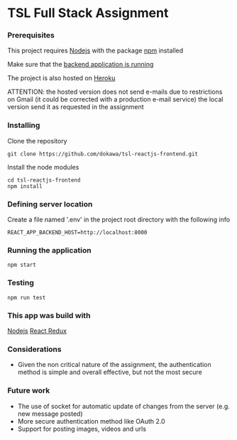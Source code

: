 # TSL Full Stack Assignment

### Prerequisites

This project requires [Nodejs](https://nodejs.org/en/) with the package [npm](https://github.com/npm/cli/releases/) installed

Make sure that the [backend application is running](https://github.com/dokawa/tsl-django-rest-backend)

The project is also hosted on [Heroku](https://tsl-react-frontend.herokuapp.com/)

ATTENTION: the hosted version does not send e-mails due to restrictions on Gmail (it could be corrected with a production e-mail service) the local version send it as requested in the assignment


### Installing

Clone the repository

```
git clone https://github.com/dokawa/tsl-reactjs-frontend.git
```


Install the node modules

```
cd tsl-reactjs-frontend
npm install
```

### Defining server location


Create a file named '.env' in the project root directory with the following info

```
REACT_APP_BACKEND_HOST=http://localhost:8000
```

### Running the application

```
npm start
```

### Testing

```
npm run test
```

### This app was build with

[Nodejs](https://nodejs.org/en/)
[React Redux](https://react-redux.js.org/)

### Considerations

* Given the non critical nature of the assignment, the authentication method
is simple and overall effective, but not the most secure

### Future work

* The use of socket for automatic update of changes from the server (e.g. new message posted)
* More secure authentication method like OAuth 2.0
* Support for posting images, videos and urls

